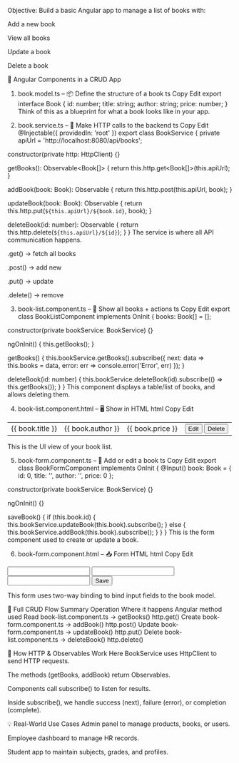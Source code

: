  Objective:
Build a basic Angular app to manage a list of books with:

Add a new book

View all books

Update a book

Delete a book

🧱 Angular Components in a CRUD App
1. book.model.ts – 📦 Define the structure of a book
ts
Copy
Edit
export interface Book {
  id: number;
  title: string;
  author: string;
  price: number;
}
Think of this as a blueprint for what a book looks like in your app.

2. book.service.ts – 🔁 Make HTTP calls to the backend
ts
Copy
Edit
@Injectable({ providedIn: 'root' })
export class BookService {
  private apiUrl = 'http://localhost:8080/api/books';

  constructor(private http: HttpClient) {}

  getBooks(): Observable<Book[]> {
    return this.http.get<Book[]>(this.apiUrl);
  }

  addBook(book: Book): Observable<Book> {
    return this.http.post<Book>(this.apiUrl, book);
  }

  updateBook(book: Book): Observable<Book> {
    return this.http.put<Book>(`${this.apiUrl}/${book.id}`, book);
  }

  deleteBook(id: number): Observable<void> {
    return this.http.delete<void>(`${this.apiUrl}/${id}`);
  }
}
The service is where all API communication happens.

.get() → fetch all books

.post() → add new

.put() → update

.delete() → remove

3. book-list.component.ts – 📃 Show all books + actions
ts
Copy
Edit
export class BookListComponent implements OnInit {
  books: Book[] = [];

  constructor(private bookService: BookService) {}

  ngOnInit() {
    this.getBooks();
  }

  getBooks() {
    this.bookService.getBooks().subscribe({
      next: data => this.books = data,
      error: err => console.error('Error', err)
    });
  }

  deleteBook(id: number) {
    this.bookService.deleteBook(id).subscribe(() => this.getBooks());
  }
}
This component displays a table/list of books, and allows deleting them.

4. book-list.component.html – 🖥️ Show in HTML
html
Copy
Edit
<table>
  <tr *ngFor="let book of books">
    <td>{{ book.title }}</td>
    <td>{{ book.author }}</td>
    <td>{{ book.price }}</td>
    <td>
      <button (click)="editBook(book)">Edit</button>
      <button (click)="deleteBook(book.id)">Delete</button>
    </td>
  </tr>
</table>
This is the UI view of your book list.

5. book-form.component.ts – 📝 Add or edit a book
ts
Copy
Edit
export class BookFormComponent implements OnInit {
  @Input() book: Book = { id: 0, title: '', author: '', price: 0 };

  constructor(private bookService: BookService) {}

  ngOnInit() {}

  saveBook() {
    if (this.book.id) {
      this.bookService.updateBook(this.book).subscribe();
    } else {
      this.bookService.addBook(this.book).subscribe();
    }
  }
}
This is the form component used to create or update a book.

6. book-form.component.html – 📥 Form HTML
html
Copy
Edit
<form (ngSubmit)="saveBook()">
  <input type="text" [(ngModel)]="book.title" name="title" required>
  <input type="text" [(ngModel)]="book.author" name="author" required>
  <input type="number" [(ngModel)]="book.price" name="price" required>
  <button type="submit">Save</button>
</form>
This form uses two-way binding to bind input fields to the book model.

🔄 Full CRUD Flow Summary
Operation	Where it happens	Angular method used
Read	book-list.component.ts → getBooks()	http.get()
Create	book-form.component.ts → addBook()	http.post()
Update	book-form.component.ts → updateBook()	http.put()
Delete	book-list.component.ts → deleteBook()	http.delete()

🧠 How HTTP & Observables Work Here
BookService uses HttpClient to send HTTP requests.

The methods (getBooks, addBook) return Observables.

Components call subscribe() to listen for results.

Inside subscribe(), we handle success (next), failure (error), or completion (complete).

💡 Real-World Use Cases
Admin panel to manage products, books, or users.

Employee dashboard to manage HR records.

Student app to maintain subjects, grades, and profiles.

